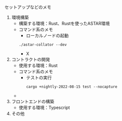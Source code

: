 セットアップなどのメモ
1. 環境構築
    * 構築する環境：Rust、Rustを使ったASTAR環境
    * コマンド系のメモ
      * ローカルノードの起動
       ```
      ./astar-collator --dev
        ```
      * X 
3. コントラクトの開発
    * 使用する環境：Rust 
    * コマンド系のメモ
      * テストの実行 
        ```
        cargo +nightly-2022-08-15 test --nocapture
        ```
    * 
5. フロントエンドの構築
    * 使用する環境：Typescript 
7. その他